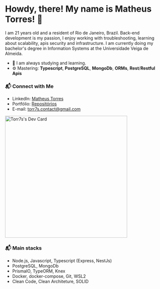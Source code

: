 # Howdy, there! My name is Matheus Torres! 👋

I am 21 years old and a resident of Rio de Janeiro, Brazil. Back-end development is my passion, I enjoy working with troubleshooting, learning about scalability, apis security and infrastructure. I am currently doing my bachelor's degree in Information Systems at the Universidade Veiga de Almeida. 

- 🌱 I am always studying and learning.
- ⚙️ Mastering: **Typescript**, **PostgreSQL**, **MongoDb**, **ORMs**, **Rest**/**Restful Apis**



### 📬 Connect with Me
- LinkedIn: [Matheus Torres][linkedin]
- Portfólio: [Repositórios][portfolio]
- E-mail: torr7s.contact@gmail.com


<a href="https://app.daily.dev/DailyDevTips"><img src="https://github.com/Torr7s/Torr7s/blob/main/devcard.svg" width="400" alt="Torr7s's Dev Card"/></a>


### 📬 Main stacks
- Node.js, Javascript, Typescript (Express, NestJs)
- PostgreSQL, MongoDb
- PrismaIO, TypeORM, Knex
- Docker, docker-compose, Git, WSL2
- Clean Code, Clean Architeture, SOLID

[linkedin]: https://www.linkedin.com/in/matheus-torres-386b351a2/
[portfolio]: https://github.com/Torr7s?tab=repositories
